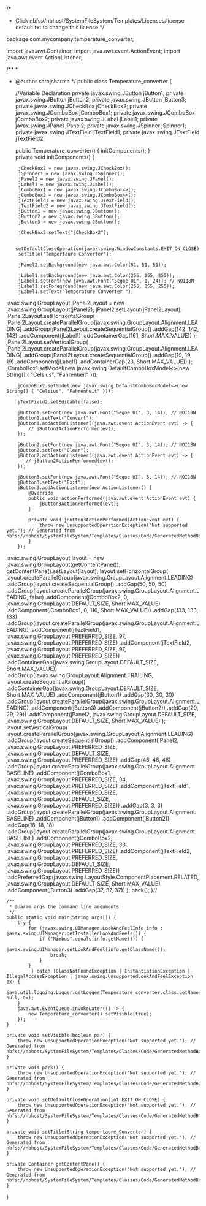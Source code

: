 /*
 * Click nbfs://nbhost/SystemFileSystem/Templates/Licenses/license-default.txt to change this license
 */

package com.mycompany.temperature_converter;

import java.awt.Container;
import java.awt.event.ActionEvent;
import java.awt.event.ActionListener;

/**
 *
 * @author sarojsharma
 */
public class Temperature_converter {

  
    //Variable Declaration
    private javax.swing.JButton jButton1;
    private javax.swing.JButton jButton2;
    private javax.swing.JButton jButton3;
    private javax.swing.JCheckBox jCheckBox2;
    private javax.swing.JComboBox<String> jComboBox1;
    private javax.swing.JComboBox<String> jComboBox2;
    private javax.swing.JLabel jLabel1;
    private javax.swing.JPanel jPanel2;
    private javax.swing.JSpinner jSpinner1;
    private javax.swing.JTextField jTextField1;
    private javax.swing.JTextField jTextField2;
    
    public Temperature_converter() {
        initComponents();
    }                        
    private void initComponents() {

        jCheckBox2 = new javax.swing.JCheckBox();
        jSpinner1 = new javax.swing.JSpinner();
        jPanel2 = new javax.swing.JPanel();
        jLabel1 = new javax.swing.JLabel();
        jComboBox1 = new javax.swing.JComboBox<>();
        jComboBox2 = new javax.swing.JComboBox<>();
        jTextField1 = new javax.swing.JTextField();
        jTextField2 = new javax.swing.JTextField();
        jButton1 = new javax.swing.JButton();
        jButton2 = new javax.swing.JButton();
        jButton3 = new javax.swing.JButton();

        jCheckBox2.setText("jCheckBox2");

        setDefaultCloseOperation(javax.swing.WindowConstants.EXIT_ON_CLOSE);
        setTitle("Tempertaure Converter");

        jPanel2.setBackground(new java.awt.Color(51, 51, 51));

        jLabel1.setBackground(new java.awt.Color(255, 255, 255));
        jLabel1.setFont(new java.awt.Font("Segoe UI", 1, 24)); // NOI18N
        jLabel1.setForeground(new java.awt.Color(255, 255, 255));
        jLabel1.setText("Temperature Converter ");
javax.swing.GroupLayout jPanel2Layout = new javax.swing.GroupLayout(jPanel2);
        jPanel2.setLayout(jPanel2Layout);
        jPanel2Layout.setHorizontalGroup(
            jPanel2Layout.createParallelGroup(javax.swing.GroupLayout.Alignment.LEADING)
            .addGroup(jPanel2Layout.createSequentialGroup()
                .addGap(142, 142, 142)
                .addComponent(jLabel1)
                .addContainerGap(161, Short.MAX_VALUE))
        );
        jPanel2Layout.setVerticalGroup(
            jPanel2Layout.createParallelGroup(javax.swing.GroupLayout.Alignment.LEADING)
            .addGroup(jPanel2Layout.createSequentialGroup()
                .addGap(19, 19, 19)
                .addComponent(jLabel1)
                .addContainerGap(23, Short.MAX_VALUE))
        );
jComboBox1.setModel(new javax.swing.DefaultComboBoxModel<>(new String[] { "Celsius", "Fahrenheit" }));

        jComboBox2.setModel(new javax.swing.DefaultComboBoxModel<>(new String[] { "Celsius", "Fahrenheit" }));

        jTextField2.setEditable(false);

        jButton1.setFont(new java.awt.Font("Segoe UI", 3, 14)); // NOI18N
        jButton1.setText("Convert");
        jButton1.addActionListener((java.awt.event.ActionEvent evt) -> {
            // jButton1ActionPerformed(evt);
        });

        jButton2.setFont(new java.awt.Font("Segoe UI", 3, 14)); // NOI18N
        jButton2.setText("Clear");
        jButton2.addActionListener((java.awt.event.ActionEvent evt) -> {
           // jButton2ActionPerformed(evt);
        });

        jButton3.setFont(new java.awt.Font("Segoe UI", 3, 14)); // NOI18N
        jButton3.setText("Exit");
        jButton3.addActionListener(new ActionListener() {
            @Override
            public void actionPerformed(java.awt.event.ActionEvent evt) {
                jButton3ActionPerformed(evt);
            }

            private void jButton3ActionPerformed(ActionEvent evt) {
                throw new UnsupportedOperationException("Not supported yet."); // Generated from nbfs://nbhost/SystemFileSystem/Templates/Classes/Code/GeneratedMethodBody
            }
        });
 javax.swing.GroupLayout layout = new javax.swing.GroupLayout(getContentPane());
        getContentPane().setLayout(layout);
        layout.setHorizontalGroup(
            layout.createParallelGroup(javax.swing.GroupLayout.Alignment.LEADING)
            .addGroup(layout.createSequentialGroup()
                .addGap(50, 50, 50)
                .addGroup(layout.createParallelGroup(javax.swing.GroupLayout.Alignment.LEADING, false)
                    .addComponent(jComboBox2, 0, javax.swing.GroupLayout.DEFAULT_SIZE, Short.MAX_VALUE)
                    .addComponent(jComboBox1, 0, 116, Short.MAX_VALUE))
                .addGap(133, 133, 133)
                .addGroup(layout.createParallelGroup(javax.swing.GroupLayout.Alignment.LEADING)
                    .addComponent(jTextField1, javax.swing.GroupLayout.PREFERRED_SIZE, 97, javax.swing.GroupLayout.PREFERRED_SIZE)
                    .addComponent(jTextField2, javax.swing.GroupLayout.PREFERRED_SIZE, 97, javax.swing.GroupLayout.PREFERRED_SIZE))
                .addContainerGap(javax.swing.GroupLayout.DEFAULT_SIZE, Short.MAX_VALUE))
            .addGroup(javax.swing.GroupLayout.Alignment.TRAILING, layout.createSequentialGroup()
                .addContainerGap(javax.swing.GroupLayout.DEFAULT_SIZE, Short.MAX_VALUE)
                .addComponent(jButton1)
                .addGap(30, 30, 30)
                .addGroup(layout.createParallelGroup(javax.swing.GroupLayout.Alignment.LEADING)
                    .addComponent(jButton3)
                    .addComponent(jButton2))
                .addGap(29, 29, 29))
            .addComponent(jPanel2, javax.swing.GroupLayout.DEFAULT_SIZE, javax.swing.GroupLayout.DEFAULT_SIZE, Short.MAX_VALUE)
        );
        layout.setVerticalGroup(
            layout.createParallelGroup(javax.swing.GroupLayout.Alignment.LEADING)
            .addGroup(layout.createSequentialGroup()
                .addComponent(jPanel2, javax.swing.GroupLayout.PREFERRED_SIZE, javax.swing.GroupLayout.DEFAULT_SIZE, javax.swing.GroupLayout.PREFERRED_SIZE)
                .addGap(46, 46, 46)
                .addGroup(layout.createParallelGroup(javax.swing.GroupLayout.Alignment.BASELINE)
                    .addComponent(jComboBox1, javax.swing.GroupLayout.PREFERRED_SIZE, 34, javax.swing.GroupLayout.PREFERRED_SIZE)
                    .addComponent(jTextField1, javax.swing.GroupLayout.PREFERRED_SIZE, javax.swing.GroupLayout.DEFAULT_SIZE, javax.swing.GroupLayout.PREFERRED_SIZE))
                .addGap(3, 3, 3)
                .addGroup(layout.createParallelGroup(javax.swing.GroupLayout.Alignment.BASELINE)
                    .addComponent(jButton1)
                    .addComponent(jButton2))
                .addGap(18, 18, 18)
                .addGroup(layout.createParallelGroup(javax.swing.GroupLayout.Alignment.BASELINE)
                    .addComponent(jComboBox2, javax.swing.GroupLayout.PREFERRED_SIZE, 33, javax.swing.GroupLayout.PREFERRED_SIZE)
                    .addComponent(jTextField2, javax.swing.GroupLayout.PREFERRED_SIZE, javax.swing.GroupLayout.DEFAULT_SIZE, javax.swing.GroupLayout.PREFERRED_SIZE))
                .addPreferredGap(javax.swing.LayoutStyle.ComponentPlacement.RELATED, javax.swing.GroupLayout.DEFAULT_SIZE, Short.MAX_VALUE)
                .addComponent(jButton3)
                .addGap(37, 37, 37))
        );
 pack();
    }//                         



    /**
     * @param args the command line arguments
     */
    public static void main(String args[]) {
        try {
            for (javax.swing.UIManager.LookAndFeelInfo info : javax.swing.UIManager.getInstalledLookAndFeels()) {
                if ("Nimbus".equals(info.getName())) {
                    javax.swing.UIManager.setLookAndFeel(info.getClassName());
                    break;
                }
            }
             } catch (ClassNotFoundException | InstantiationException | IllegalAccessException | javax.swing.UnsupportedLookAndFeelException ex) {
            java.util.logging.Logger.getLogger(Temperature_converter.class.getName()).log(java.util.logging.Level.SEVERE, null, ex);
        }
        java.awt.EventQueue.invokeLater(() -> {
            new Temperature_converter().setVisible(true);
        });
    }

    private void setVisible(boolean par) {
        throw new UnsupportedOperationException("Not supported yet."); // Generated from nbfs://nbhost/SystemFileSystem/Templates/Classes/Code/GeneratedMethodBody
    }

    private void pack() {
        throw new UnsupportedOperationException("Not supported yet."); // Generated from nbfs://nbhost/SystemFileSystem/Templates/Classes/Code/GeneratedMethodBody
    }

    private void setDefaultCloseOperation(int EXIT_ON_CLOSE) {
        throw new UnsupportedOperationException("Not supported yet."); // Generated from nbfs://nbhost/SystemFileSystem/Templates/Classes/Code/GeneratedMethodBody
    }

    private void setTitle(String tempertaure_Converter) {
        throw new UnsupportedOperationException("Not supported yet."); // Generated from nbfs://nbhost/SystemFileSystem/Templates/Classes/Code/GeneratedMethodBody
    }

    private Container getContentPane() {
        throw new UnsupportedOperationException("Not supported yet."); // Generated from nbfs://nbhost/SystemFileSystem/Templates/Classes/Code/GeneratedMethodBody
    }
}
